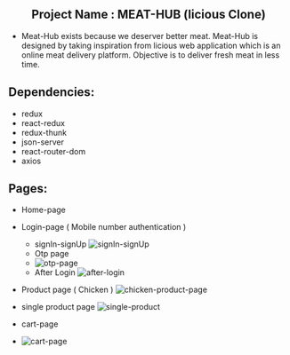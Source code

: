 <h2 align="center">Project Name : MEAT-HUB (licious Clone)</h2>

- Meat-Hub exists because we deserver better meat. Meat-Hub is designed by taking inspiration from licious web application which is an online meat delivery platform. Objective is to deliver fresh meat in less time.


## Dependencies:
  - redux
  - react-redux
  - redux-thunk
  - json-server
  - react-router-dom
  - axios

## Pages:
- Home-page
- Login-page ( Mobile number authentication )
  - signIn-signUp
  ![signIn-signUp](https://user-images.githubusercontent.com/90616584/231499023-f2e480ba-b42b-42cd-9e73-ba8f33d93acb.jpg)
  - Otp page 
  - ![otp-page](https://user-images.githubusercontent.com/90616584/231499127-47f4f9fe-4830-4fd8-a3dc-52d1f6c4b9eb.jpg)
  - After Login
   ![after-login](https://user-images.githubusercontent.com/90616584/231499229-88d7ff7f-1787-490d-961a-f2f4b6de5b32.jpg)

- Product page ( Chicken )
![chicken-product-page](https://user-images.githubusercontent.com/90616584/231497698-5d476772-948d-4012-82ed-6de6138cf703.jpg)

- single product page
  ![single-product](https://user-images.githubusercontent.com/90616584/231500627-9c3956cd-cd84-49e7-812e-990a0642fcd8.jpg)

- cart-page
 - ![cart-page](https://user-images.githubusercontent.com/90616584/231500256-033ded3a-567c-4876-ac11-6b891524b68f.jpg)


